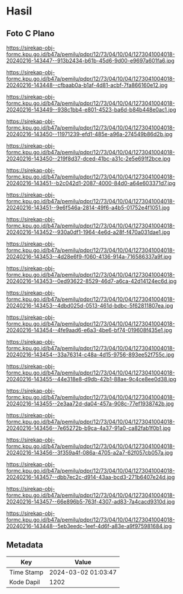 # Hasil

## Foto C Plano

https://sirekap-obj-formc.kpu.go.id/b47a/pemilu/pdpr/12/73/04/10/04/1273041004018-20240216-143447--913b2434-b61b-45d6-9d00-e9697a601fa6.jpg

https://sirekap-obj-formc.kpu.go.id/b47a/pemilu/pdpr/12/73/04/10/04/1273041004018-20240216-143448--cfbaab0a-b1af-4d81-acbf-7fa866160e12.jpg

https://sirekap-obj-formc.kpu.go.id/b47a/pemilu/pdpr/12/73/04/10/04/1273041004018-20240216-143449--938c1bb4-e801-4523-ba6d-b84b448e0ac1.jpg

https://sirekap-obj-formc.kpu.go.id/b47a/pemilu/pdpr/12/73/04/10/04/1273041004018-20240216-143450--11971239-efd1-485e-a96a-274549b86d2b.jpg

https://sirekap-obj-formc.kpu.go.id/b47a/pemilu/pdpr/12/73/04/10/04/1273041004018-20240216-143450--219f8d37-dced-41bc-a31c-2e5e691f2bce.jpg

https://sirekap-obj-formc.kpu.go.id/b47a/pemilu/pdpr/12/73/04/10/04/1273041004018-20240216-143451--b2c042d1-2087-4000-84d0-a64e603371d7.jpg

https://sirekap-obj-formc.kpu.go.id/b47a/pemilu/pdpr/12/73/04/10/04/1273041004018-20240216-143451--9e6f546a-2814-49f6-a4b5-01752e4f1051.jpg

https://sirekap-obj-formc.kpu.go.id/b47a/pemilu/pdpr/12/73/04/10/04/1273041004018-20240216-143452--930a0df1-1964-4e6d-a28f-f470a031dae1.jpg

https://sirekap-obj-formc.kpu.go.id/b47a/pemilu/pdpr/12/73/04/10/04/1273041004018-20240216-143453--4d28e6f9-f060-4136-914a-716586337a9f.jpg

https://sirekap-obj-formc.kpu.go.id/b47a/pemilu/pdpr/12/73/04/10/04/1273041004018-20240216-143453--0ed93622-8529-46d7-a6ca-42d14124ec6d.jpg

https://sirekap-obj-formc.kpu.go.id/b47a/pemilu/pdpr/12/73/04/10/04/1273041004018-20240216-143453--4dbd025d-0513-461d-bdbc-5f62811807ea.jpg

https://sirekap-obj-formc.kpu.go.id/b47a/pemilu/pdpr/12/73/04/10/04/1273041004018-20240216-143454--4fe9aad6-e6a3-4be6-bf74-019608f435e1.jpg

https://sirekap-obj-formc.kpu.go.id/b47a/pemilu/pdpr/12/73/04/10/04/1273041004018-20240216-143454--33a76314-c48a-4d15-9756-893ee52f755c.jpg

https://sirekap-obj-formc.kpu.go.id/b47a/pemilu/pdpr/12/73/04/10/04/1273041004018-20240216-143455--44e318e8-d9db-42b1-88ae-9c4ce8ee0d38.jpg

https://sirekap-obj-formc.kpu.go.id/b47a/pemilu/pdpr/12/73/04/10/04/1273041004018-20240216-143455--2e3aa72d-da04-457a-908c-77ef1938742b.jpg

https://sirekap-obj-formc.kpu.go.id/b47a/pemilu/pdpr/12/73/04/10/04/1273041004018-20240216-143456--7e65272b-b9ca-4a37-91a0-ca82fab1f0b1.jpg

https://sirekap-obj-formc.kpu.go.id/b47a/pemilu/pdpr/12/73/04/10/04/1273041004018-20240216-143456--3f359a4f-086a-4705-a2a7-62f057cb057a.jpg

https://sirekap-obj-formc.kpu.go.id/b47a/pemilu/pdpr/12/73/04/10/04/1273041004018-20240216-143457--dbb7ec2c-d914-43aa-bcd3-271b6407e24d.jpg

https://sirekap-obj-formc.kpu.go.id/b47a/pemilu/pdpr/12/73/04/10/04/1273041004018-20240216-143457--66e896b5-763f-4307-ad83-7a4cacd9310d.jpg

https://sirekap-obj-formc.kpu.go.id/b47a/pemilu/pdpr/12/73/04/10/04/1273041004018-20240216-143448--5eb3eedc-1eef-4d6f-a83e-a9f975981684.jpg


## Metadata

| Key        | Value               |
| ---------- | ------------------- |
| Time Stamp | 2024-03-02 01:03:47 |
| Kode Dapil | 1202                |



